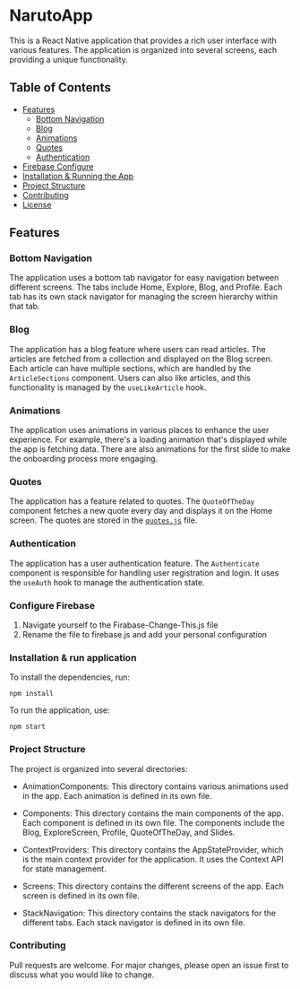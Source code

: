 # NarutoApp

This is a React Native application that provides a rich user interface with various features. The application is organized into several screens, each providing a unique functionality.

## Table of Contents

- [Features](#features)
  - [Bottom Navigation](#bottom-navigation)
  - [Blog](#blog)
  - [Animations](#animations)
  - [Quotes](#quotes)
  - [Authentication](#authentication)
- [Firebase Configure](#configure-firebase)
- [Installation & Running the App](#Installation-&-run-application)
- [Project Structure](#project-structure)
- [Contributing](#contributing)
- [License](#license)

## Features

### Bottom Navigation

The application uses a bottom tab navigator for easy navigation between different screens. The tabs include Home, Explore, Blog, and Profile. Each tab has its own stack navigator for managing the screen hierarchy within that tab.

### Blog

The application has a blog feature where users can read articles. The articles are fetched from a collection and displayed on the Blog screen. Each article can have multiple sections, which are handled by the `ArticleSections` component. Users can also like articles, and this functionality is managed by the `useLikeArticle` hook.

### Animations

The application uses animations in various places to enhance the user experience. For example, there's a loading animation that's displayed while the app is fetching data. There are also animations for the first slide to make the onboarding process more engaging.

### Quotes

The application has a feature related to quotes. The `QuoteOfTheDay` component fetches a new quote every day and displays it on the Home screen. The quotes are stored in the [`quotes.js`](quotes.js) file.

### Authentication

The application has a user authentication feature. The `Authenticate` component is responsible for handling user registration and login. It uses the `useAuth` hook to manage the authentication state.

### Configure Firebase

1) Navigate yourself to the Firabase-Change-This.js file
2) Rename the file to firebase.js and add your personal configuration

### Installation & run application

To install the dependencies, run:

```
npm install
```

To run the application, use:

```
npm start
```

### Project Structure
The project is organized into several directories:

- AnimationComponents: This directory contains various animations used in the app. Each animation is defined in its own file.

- Components: This directory contains the main components of the app. Each component is defined in its own file. The components include the Blog, ExploreScreen, Profile, QuoteOfTheDay, and Slides.

- ContextProviders: This directory contains the AppStateProvider, which is the main context provider for the application. It uses the Context API for state management.

- Screens: This directory contains the different screens of the app. Each screen is defined in its own file.

- StackNavigation: This directory contains the stack navigators for the different tabs. Each stack navigator is defined in its own file.

### Contributing
Pull requests are welcome. For major changes, please open an issue first to discuss what you would like to change.
